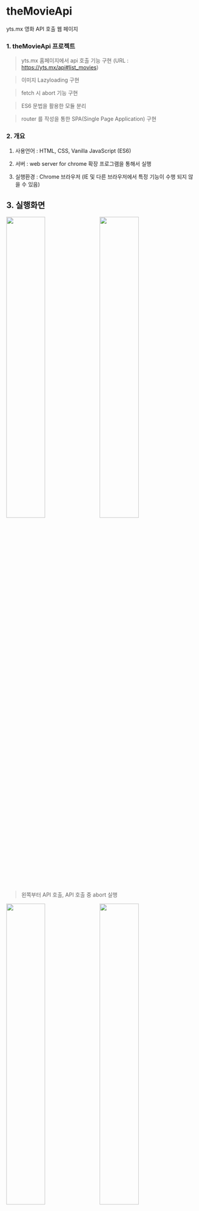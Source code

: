# theMovieApi
yts.mx 영화 API 호출 웹 페이지



### 1. theMovieApi 프로젝트
> yts.mx 홈페이지에서 api 호출 기능 구현 (URL : https://yts.mx/api#list_movies)

> 이미지 Lazyloading 구현

> fetch 시 abort 기능 구현

> ES6 문법을 활용한 모듈 분리

> router 를 작성을 통한 SPA(Single Page Application) 구현



### 2. 개요
1) 사용언어 : HTML, CSS, Vanilla JavaScript (ES6)

2) 서버 : web server for chrome 확장 프로그램을 통해서 실행

3) 실행환경 : Chrome 브라우저 (IE 및 다른 브라우저에서 특정 기능이 수행 되지 않을 수 있음)



## 3. 실행화면
<div>
  <img width="45%" src="https://user-images.githubusercontent.com/36183001/94910716-0f407500-04e0-11eb-8bc1-f302bc83b3cd.gif">
  &nbsp;&nbsp;&nbsp;
  <img width="45%" src="https://user-images.githubusercontent.com/36183001/94910725-11a2cf00-04e0-11eb-8853-2e05b6afe779.gif">
</div>

> 왼쪽부터 API 호출, API 호출 중 abort 실행

<div>
  <img width="45%" src="https://user-images.githubusercontent.com/36183001/94910733-136c9280-04e0-11eb-83cf-93c604c7abec.gif">
  &nbsp;&nbsp;&nbsp;
  <img width="45%" src="https://user-images.githubusercontent.com/36183001/94910738-14052900-04e0-11eb-8062-18d1b002dd12.gif">
</div>

> 왼쪽부터 UI 기능 구현, API 호출 중 에러 발생시 에러처리



## 4. 구현한 코드

### 1. AbortController

> fetch는 promise를 기본적으로 반환하는데 비동기 호출을 중단하는 abort 기능이 없다. 

> AbortController를 통해서 비동기 호출을 취소하고 새로운 데이터를 fetch 하는 것이 가능하다.


```
// fetch가 진행중인지 검사하는 boolean 변수
let whileFetching = false;
// AbortController 객체를 담는 변수
let abortController;

const request = async url => {
    try {
        // fetch가 진행중이면 abort() 메소드로 취소시킴
        if(whileFetching) abortController.abort();

        abortController = new AbortController;
        whileFetching = true;

        // abort 기능을 사용하기 위해 fetch 메소드의 signal 파라미터에 AbortController signal 속성 대입
        const response = await fetch(url, {
            signal: abortController.signal
        });

        if(response.ok) {
            const result = await response.json();
            // fetch를 통해 데이터를 가져오는데 성공한 경우 fetch가 끝났기 때문에 변수 whileFetch에 false 대입
            whileFetching = false;
            return result;
        } else {
            const err = await response.json();
            throw err;
        }
    } catch(e) {
        // abort 메소드 호출시 'AbortError'로 예외처리됨
        if(e.name === 'AbortError') {
            throw {
                status: 'FetchAbort'
            }
        }
        throw {
            message: e.message,
            status: e.status
        }
    }
};
```



### 2. yts.mx API

> 기본 yts.mx API URL : https://yts.mx/api/v2/

> 임의의 이름순으로 정렬된 10개의 영화 데이터를 .json 형태로 가져오기 위한 URL : list_movies.json?sort=title&page=3&limit=10


```
const BASE_MOVIE_URL = 'https://yts.mx/api/v2/';
const GET_TITLE = 'list_movies.json?sort=title&page=3&limit=10';
const GET_RATING = 'list_movies.json?sort=rating&page=4&limit=10';
```



### 3. localStorage

> API를 통해 불러온 내용을 localStorage 를 사용해 저장

> 저장한 내용을 최신화하기 위해 5분마다 저장소 초기화

```
const getLocal = keywords => {
    const data = localStorage.getItem(keywords);
    if(keywords === 'movies') {
        const jsonData = JSON.parse(data);
        return jsonData;
    }
}

const setLocal = (keywords, data, timeOut) => {
    const jsonData = JSON.stringify(data);
    localStorage.setItem(keywords, jsonData);

    setTimeout(() => {
        localStorage.removeItem(keywords);
    }, timeOut);
}
```



### 4. IntersectionObserver

> IntersectionObserver 를 통해 현재 웹 화면의 viewport 에 이미지가 존재할 경우 불러오는 것으로 로딩속도 개선

```
const lazyLoad = () => {
    const lazyImages = [].slice.call(document.querySelectorAll('img.lazy'));

    if("IntersectionObserver" in window) {
        let lazyImageObserver = new IntersectionObserver((entries, observer) => {
            entries.forEach(entry => {
                if(entry.isIntersecting) {
                    let lazyImage = entry.target;
                    lazyImage.src = lazyImage.dataset.src;
                    lazyImage.classList.remove('lazy');
                    lazyImageObserver.unobserve(lazyImage);
                }
            });
        });

        lazyImages.forEach(lazyImage => {
            lazyImageObserver.observe(lazyImage);
        });
    }
}
```


